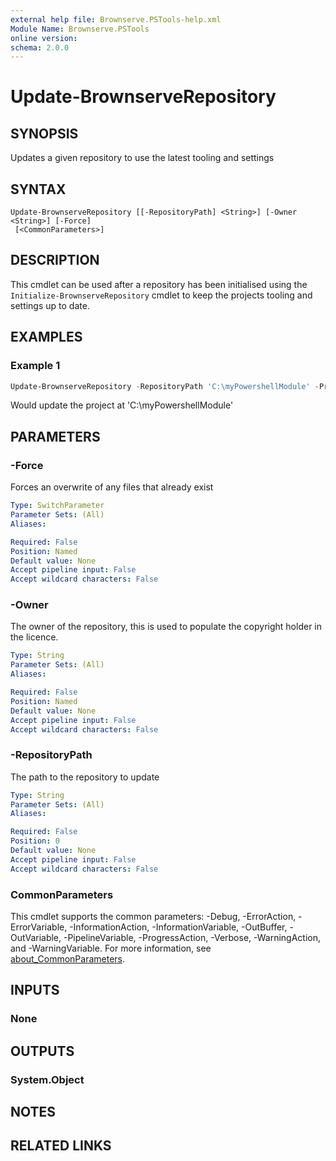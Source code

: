 ```yaml
---
external help file: Brownserve.PSTools-help.xml
Module Name: Brownserve.PSTools
online version:
schema: 2.0.0
---
```


# Update-BrownserveRepository

## SYNOPSIS

Updates a given repository to use the latest tooling and settings

## SYNTAX

```text
Update-BrownserveRepository [[-RepositoryPath] <String>] [-Owner <String>] [-Force]
 [<CommonParameters>]
```

## DESCRIPTION

This cmdlet can be used after a repository has been initialised using the `Initialize-BrownserveRepository` cmdlet to keep the projects tooling and settings up to date.

## EXAMPLES

### Example 1

```powershell
Update-BrownserveRepository -RepositoryPath 'C:\myPowershellModule' -ProjectType 'PowerShellModule'
```

Would update the project at 'C:\myPowershellModule'

## PARAMETERS

### -Force

Forces an overwrite of any files that already exist

```yaml
Type: SwitchParameter
Parameter Sets: (All)
Aliases:

Required: False
Position: Named
Default value: None
Accept pipeline input: False
Accept wildcard characters: False
```

### -Owner

The owner of the repository, this is used to populate the copyright holder in the licence.

```yaml
Type: String
Parameter Sets: (All)
Aliases:

Required: False
Position: Named
Default value: None
Accept pipeline input: False
Accept wildcard characters: False
```

### -RepositoryPath

The path to the repository to update

```yaml
Type: String
Parameter Sets: (All)
Aliases:

Required: False
Position: 0
Default value: None
Accept pipeline input: False
Accept wildcard characters: False
```

### CommonParameters

This cmdlet supports the common parameters: -Debug, -ErrorAction, -ErrorVariable, -InformationAction, -InformationVariable, -OutBuffer, -OutVariable, -PipelineVariable, -ProgressAction, -Verbose, -WarningAction, and -WarningVariable. For more information, see [about_CommonParameters](http://go.microsoft.com/fwlink/?LinkID=113216).

## INPUTS

### None

## OUTPUTS

### System.Object

## NOTES

## RELATED LINKS
